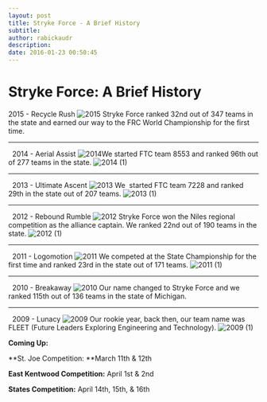 ```yaml
---
layout: post
title: Stryke Force - A Brief History
subtitle:
author: rabickaudr
description:
date: 2016-01-23 00:50:45
---
```


# Stryke Force: A Brief History

2015 - Recycle Rush ![2015](/wp-content/uploads/2016/01/2015.jpg) Stryke Force ranked 32nd out of 347 teams in the state and earned our way to the FRC World Championship for the first time.

* * *

  2014 - Aerial Assist ![2014](/wp-content/uploads/2016/01/2014.jpg)We started FTC team 8553 and ranked 96th out of 277 teams in the state. ![2014 \(1\)](http://strykeforce.org/wp-content/uploads/2016/01/2014-1.jpg)

* * *

  2013 - Ultimate Ascent ![2013](/wp-content/uploads/2016/01/2013.jpg) We  started FTC team 7228 and ranked 29th in the state out of 207 teams. ![2013 \(1\)](http://strykeforce.org/wp-content/uploads/2016/01/2013-1.jpg)[ ](http://strykeforce.org/wp-content/uploads/2016/01/2013-1.jpg)

* * *

  2012 - Rebound Rumble ![2012](/wp-content/uploads/2016/01/2012.jpg) Stryke Force won the Niles regional competition as the alliance captain. We ranked 22nd out of 190 teams in the state. ![2012 \(1\)](http://strykeforce.org/wp-content/uploads/2016/01/2012-1.jpg)

* * *

  2011 - Logomotion ![2011](/wp-content/uploads/2016/01/2011.jpg) We competed at the State Championship for the first time and ranked 23rd in the state out of 171 teams. ![2011 \(1\)](http://strykeforce.org/wp-content/uploads/2016/01/2011-1.jpg)

* * *

  2010 - Breakaway ![2010](/wp-content/uploads/2016/01/2010.jpg) Our name changed to Stryke Force and we ranked 115th out of 136 teams in the state of Michigan.

* * *

  2009 - Lunacy ![2009](/wp-content/uploads/2016/01/2009.jpg) Our rookie year, back then, our team name was FLEET (Future Leaders Exploring Engineering and Technology).  ![2009 \(1\)](http://strykeforce.org/wp-content/uploads/2016/01/2009-1.jpg)  

**Coming Up:**

**St. Joe Competition: **March 11th & 12th

**East Kentwood Competition:** April 1st & 2nd

**States Competition:** April 14th, 15th, & 16th
